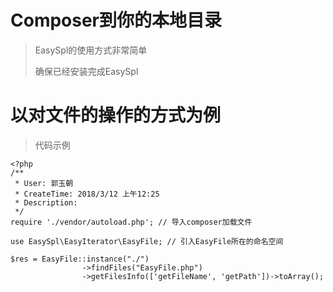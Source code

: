 # Composer到你的本地目录

> EasySpl的使用方式非常简单
>
> 确保已经安装完成EasySpl

# 以对文件的操作的方式为例

> 代码示例

```
<?php
/**
 * User: 郭玉朝
 * CreateTime: 2018/3/12 上午12:25
 * Description:
 */
require './vendor/autoload.php'; // 导入composer加载文件

use EasySpl\EasyIterator\EasyFile; // 引入EasyFile所在的命名空间

$res = EasyFile::instance("./")
                ->findFiles("EasyFile.php")
                ->getFilesInfo(['getFileName', 'getPath'])->toArray();
```



